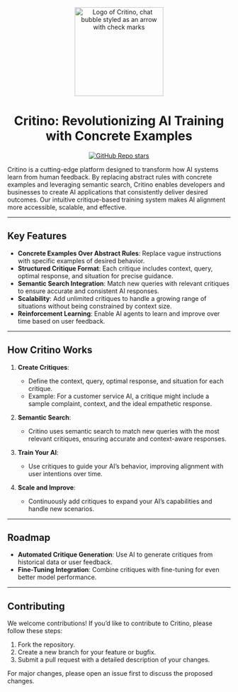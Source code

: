 <div align="center">

<img alt="Logo of Critino, chat bubble styled as an arrow with check marks" src="https://critino.starti.no/logo/colored.jpg" width="200" height="200" style="border-radius:50">

# **Critino: Revolutionizing AI Training with Concrete Examples**

[![GitHub Repo stars](https://img.shields.io/github/stars/startino/critino)](https://github.com/startino/critino)

</div>

Critino is a cutting-edge platform designed to transform how AI systems learn from human feedback. By replacing abstract rules with concrete examples and leveraging semantic search, Critino enables developers and businesses to create AI applications that consistently deliver desired outcomes. Our intuitive critique-based training system makes AI alignment more accessible, scalable, and effective.

---

## **Key Features**

- **Concrete Examples Over Abstract Rules**: Replace vague instructions with specific examples of desired behavior.
- **Structured Critique Format**: Each critique includes context, query, optimal response, and situation for precise guidance.
- **Semantic Search Integration**: Match new queries with relevant critiques to ensure accurate and consistent AI responses.
- **Scalability**: Add unlimited critiques to handle a growing range of situations without being constrained by context size.
- **Reinforcement Learning**: Enable AI agents to learn and improve over time based on user feedback.

---

## **How Critino Works**

1. **Create Critiques**:
   - Define the context, query, optimal response, and situation for each critique.
   - Example: For a customer service AI, a critique might include a sample complaint, context, and the ideal empathetic response.

2. **Semantic Search**:
   - Critino uses semantic search to match new queries with the most relevant critiques, ensuring accurate and context-aware responses.

3. **Train Your AI**:
   - Use critiques to guide your AI’s behavior, improving alignment with user intentions over time.

4. **Scale and Improve**:
   - Continuously add critiques to expand your AI’s capabilities and handle new scenarios.

---

## **Roadmap**

- **Automated Critique Generation**: Use AI to generate critiques from historical data or user feedback.
- **Fine-Tuning Integration**: Combine critiques with fine-tuning for even better model performance.

---

## **Contributing**

We welcome contributions! If you’d like to contribute to Critino, please follow these steps:

1. Fork the repository.
2. Create a new branch for your feature or bugfix.
3. Submit a pull request with a detailed description of your changes.

For major changes, please open an issue first to discuss the proposed changes.

